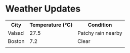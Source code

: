 # Weather Updates

<!-- WEATHER-UPDATE-START -->
<table><tr><th>City</th><th>Temperature (°C)</th><th>Condition</th></tr><tr><td>Valsad</td><td>27.5</td><td>Patchy rain nearby</td></tr><tr><td>Boston</td><td>7.2</td><td>Clear</td></tr><tr><td></td><td></td><td></td></tr></table>
<!-- WEATHER-UPDATE-END -->
